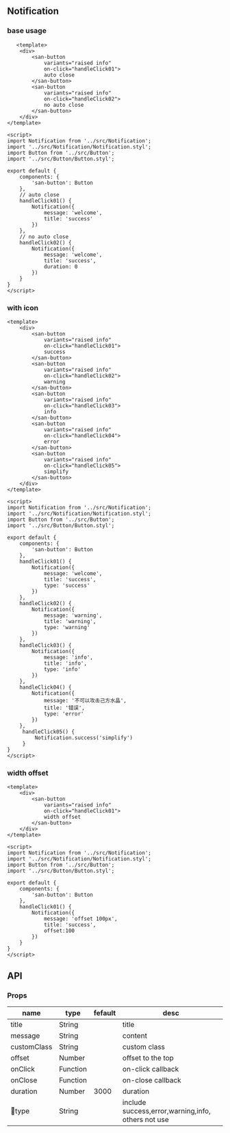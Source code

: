 
## Notification

### base usage

```san Notification
   <template>
    <div>
        <san-button
            variants="raised info"
            on-click="handleClick01">
            auto close
        </san-button>
        <san-button
            variants="raised info"
            on-click="handleClick02">
            no auto close
        </san-button>
    </div>
</template>

<script>
import Notification from '../src/Notification';
import '../src/Notification/Notification.styl';
import Button from '../src/Button';
import '../src/Button/Button.styl';

export default {
    components: {
        'san-button': Button
    },
    // auto close
    handleClick01() {
        Notification({
            message: 'welcome',
            title: 'success'
        })
    },
    // no auto close
    handleClick02() {
        Notification({
            message: 'welcome',
            title: 'success',
            duration: 0
        })
    }
}
</script>
```

### with icon

```san Notification
<template>
    <div>
        <san-button
            variants="raised info"
            on-click="handleClick01">
            success
        </san-button>
        <san-button
            variants="raised info"
            on-click="handleClick02">
            warning
        </san-button>
        <san-button
            variants="raised info"
            on-click="handleClick03">
            info
        </san-button>
        <san-button
            variants="raised info"
            on-click="handleClick04">
            error
        </san-button>
        <san-button
            variants="raised info"
            on-click="handleClick05">
            simplify
        </san-button>
    </div>
</template>

<script>
import Notification from '../src/Notification';
import '../src/Notification/Notification.styl';
import Button from '../src/Button';
import '../src/Button/Button.styl';

export default {
    components: {
        'san-button': Button
    },
    handleClick01() {
        Notification({
            message: 'welcome',
            title: 'success',
            type: 'success'
        })
    },
    handleClick02() {
        Notification({
            message: 'warning',
            title: 'warning',
            type: 'warning'
        })
    },
    handleClick03() {
        Notification({
            message: 'info',
            title: 'info',
            type: 'info'
        })
    },
    handleClick04() {
        Notification({
            message: '不可以攻击己方水晶',
            title: '错误',
            type: 'error'
        })
    },
     handleClick05() {
         Notification.success('simplify')
     }
}
</script>
```
### width offset

```san Notification
<template>
    <div>
        <san-button
            variants="raised info"
            on-click="handleClick01">
            width offset
        </san-button>
    </div>
</template>

<script>
import Notification from '../src/Notification';
import '../src/Notification/Notification.styl';
import Button from '../src/Button';
import '../src/Button/Button.styl';

export default {
    components: {
        'san-button': Button
    },
    handleClick01() {
        Notification({
            message: 'offset 100px',
            title: 'success',
            offset:100
        })
    }
}
</script>
```


## API

### Props

| name | type | fefault | desc |
| --- | --- | --- | --- |
| title | String |  | title |
| message | String |  | content |
| customClass |String| | custom class |
| offset | Number |  | offset to the top |
| onClick | Function |  | on-click callback |
| onClose | Function |  | on-close callback |
| duration | Number | 3000 | duration |
| type | String | | include success,error,warning,info, others not use |



